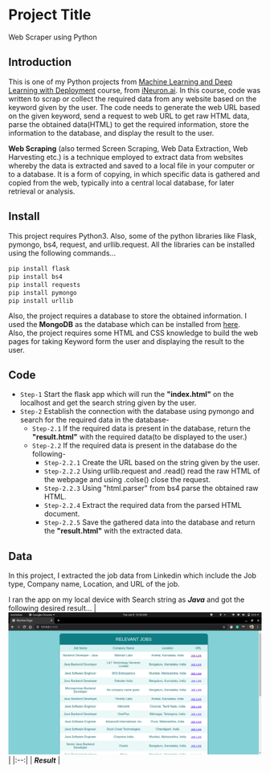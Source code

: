 # Project Title
Web Scraper using Python

## Introduction
This is one of my Python projects from [Machine Learning and Deep Learning with Deployment](https://academy.ineuron.ai/machine-learning-masters.php) course, from [iNeuron.ai](https://academy.ineuron.ai/index.php). In this course, code was written to scrap or collect the required data from any website based on the keyword given by the user. The code needs to generate the web URL based on the given keyword, send a request to web URL to get raw HTML data, parse the obtained data(HTML) to get the required information, store the information to the database, and display the result to the user.

**Web Scraping** (also termed Screen Scraping, Web Data Extraction, Web Harvesting etc.) is a technique employed to extract data from websites whereby the data is extracted and saved to a local file in your computer or to a database. It is a form of copying, in which specific data is gathered and copied from the web, typically into a central local database, for later retrieval or analysis.

## Install
This project requires Python3. Also, some of the python libraries like Flask, pymongo, bs4, request, and urllib.request.
All the libraries can be installed using the following commands...
```
pip install flask
pip install bs4
pip install requests
pip install pymongo
pip install urllib
```
Also, the project requires a database to store the obtained information. I used the **MongoDB** as the database which can be installed from [here](https://www.mongodb.com/).<br>
Also, the project requires some HTML and CSS knowledge to build the web pages for taking Keyword form the user and displaying the result to the user.

## Code
* `Step-1` Start the flask app which will run the **"index.html"** on the localhost and get the search string given by the user.
* `Step-2` Establish the connection with the database using pymongo and search for the required data in the database-
  * `Step-2.1` If the required data is present in the database, return the **"result.html"** with the required data(to be displayed to the user.)
  * `Step-2.2` If the required data is present in the database do the following- <br>
      * `Step-2.2.1` Create the URL based on the string given by the user.
      * `Step-2.2.2` Using urllib.request and .read() read the raw HTML of the webpage and using .colse() close the request.
      * `Step-2.2.3` Using "html.parser" from bs4 parse the obtained raw HTML.
      * `Step-2.2.4` Extract the required data from the parsed HTML document.
      * `Step-2.2.5` Save the gathered data into the database and return the **"result.html"** with the extracted data.
      
## Data
In this project, I extracted the job data from Linkedin which include the Job type, Company name, Location, and URL of the job.

I ran the app on my local device with Search string as ***Java*** and got the following desired result...
| ![Image](image.jpg) |
|:--:| 
| ***Result*** |
